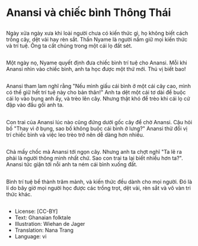 # Anansi và chiếc bình Thông Thái

##
Ngày xửa ngày xưa khi loài người chưa có kiến thức gì, họ không biết cách trồng cây, dệt vải hay rèn sắt. Thần Nyame là người nắm giữ mọi kiến thức và trí tuệ. Ông ta cất chúng trong một cái lọ đất sét.

##
Một ngày nọ, Nyame quyết định đưa chiếc bình trí tuệ cho Anansi. Mỗi khi Anansi nhìn vào chiếc bình, anh ta học được một thứ mới. Thú vị biết bao!

##
Anansi tham lam nghĩ rằng "Nếu mình giấu cái bình ở một cái cây cao, mình có thể giữ hết trí tuệ này cho bản thân!" Anh ta dệt một cái tơ dài để buộc cái lọ vào bụng anh ấy, và trèo lên cây. Nhưng thật khó để trèo khi cái lọ cứ đập vào đầu gối anh ta.

##
Con trai của Anansi lúc nào cũng đứng dưới gốc cây để chờ Anansi. Cậu hỏi bố "Thay vì ở bụng, sao bố không buộc cái bình ở lưng?" Anansi thử đổi vị trí chiếc bình và việc leo trèo trở nên dễ dàng hơn nhiều.

##
Chả mấy chốc mà Anansi tới ngọn cây. Nhưng anh ta chợt nghĩ "Ta lẽ ra phải là người thông minh nhất chứ. Sao con trai ta lại biết nhiều hơn ta?". Anansi tức giận tới nỗi anh ta ném cái bình xuống đất.

##
Bình trí tuệ bể thành trăm mảnh, và kiến thức đều dành cho mọi người. Đó là lí do bây giờ mọi người học được các trồng trọt, dệt vải, rèn sắt và vô vàn tri thức khác.

##
* License: [CC-BY]
* Text: Ghanaian folktale
* Illustration: Wiehan de Jager
* Translation: Nana Trang
* Language: vi
